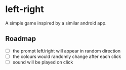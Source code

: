 # left-right

A simple game inspired by a similar android app.

## Roadmap

- [ ] the prompt left/right will appear in random direction
- [ ] the colours would randomly change after each click
- [ ] sound will be played on click
